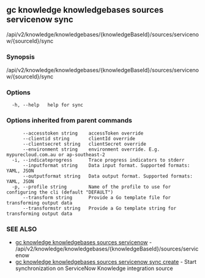 ## gc knowledge knowledgebases sources servicenow sync

/api/v2/knowledge/knowledgebases/{knowledgeBaseId}/sources/servicenow/{sourceId}/sync

### Synopsis

/api/v2/knowledge/knowledgebases/{knowledgeBaseId}/sources/servicenow/{sourceId}/sync

### Options

```
  -h, --help   help for sync
```

### Options inherited from parent commands

```
      --accesstoken string    accessToken override
      --clientid string       clientId override
      --clientsecret string   clientSecret override
      --environment string    environment override. E.g. mypurecloud.com.au or ap-southeast-2
  -i, --indicateprogress      Trace progress indicators to stderr
      --inputformat string    Data input format. Supported formats: YAML, JSON
      --outputformat string   Data output format. Supported formats: YAML, JSON
  -p, --profile string        Name of the profile to use for configuring the cli (default "DEFAULT")
      --transform string      Provide a Go template file for transforming output data
      --transformstr string   Provide a Go template string for transforming output data
```

### SEE ALSO

* [gc knowledge knowledgebases sources servicenow](gc_knowledge_knowledgebases_sources_servicenow.html)	 - /api/v2/knowledge/knowledgebases/{knowledgeBaseId}/sources/servicenow
* [gc knowledge knowledgebases sources servicenow sync create](gc_knowledge_knowledgebases_sources_servicenow_sync_create.html)	 - Start synchronization on ServiceNow Knowledge integration source


